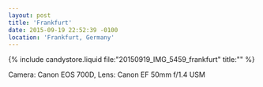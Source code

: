 ```yaml
---
layout: post
title: 'Frankfurt'
date: 2015-09-19 22:52:39 -0100
location: 'Frankfurt, Germany'
---
```


{% include candystore.liquid file:"20150919_IMG_5459_frankfurt" title:"" %}

Camera: Canon EOS 700D, Lens: Canon EF 50mm f/1.4 USM
